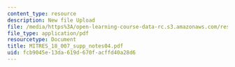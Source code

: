 ```yaml
---
content_type: resource
description: New file Upload
file: /media/https%3A/open-learning-course-data-rc.s3.amazonaws.com/res-18-007-calculus-revisited-multivariable-calculus-fall-2011/fcb9045e13da619d670facffd40a28d6_MITRES_18_007_supp_notes04.pdf
file_type: application/pdf
resourcetype: Document
title: MITRES_18_007_supp_notes04.pdf
uid: fcb9045e-13da-619d-670f-acffd40a28d6
---
```

